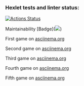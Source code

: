 ### Hexlet tests and linter status:
[![Actions Status](https://github.com/Ave-Kor/python-project-49/actions/workflows/hexlet-check.yml/badge.svg)](https://github.com/Ave-Kor/python-project-49/actions)

Maintainability [Badge](<a href="https://codeclimate.com/github/Ave-Kor/python-project-49/maintainability"><img src="https://api.codeclimate.com/v1/badges/1f8e196b64828d03b536/maintainability" /></a>)

First game on [asciinema.org](https://asciinema.org/a/uqn7N248vykyRv2KobCdbDOfT)

Second game on [asciinema.org](https://asciinema.org/a/QVFOG4vnlc0JtT5zv3EI6NDDN)

Third game on [asciinema.org](https://asciinema.org/a/KgwwZtEaXG2M0atbUix9qKgpw)

Fourth game on [asciinema.org](https://asciinema.org/a/RdMkRo9mogfjZeJs6F7WUKU9z) 

Fifth game on [asciinema.org](https://asciinema.org/a/8XdlIoJJOCk7SBhfn4gFeyTj9)
